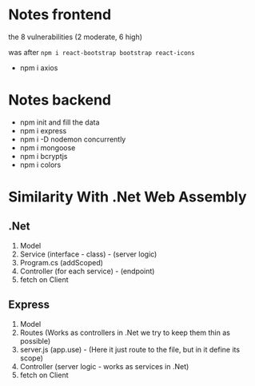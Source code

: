# Notes frontend

the 8 vulnerabilities (2 moderate, 6 high)

was after `npm i react-bootstrap bootstrap react-icons`

* npm i axios

# Notes backend

* npm init and fill the data
* npm i express
* npm i -D nodemon concurrently
* npm i mongoose
* npm i bcryptjs
* npm i colors
  
  
# Similarity With .Net Web Assembly

## .Net

1. Model
2. Service (interface - class) - (server logic)
3. Program.cs (addScoped)
4. Controller (for each service) - (endpoint)
5. fetch on Client

## Express

1. Model
2. Routes (Works as controllers in .Net we try to keep them thin as possible)
3. server.js (app.use) - (Here it just route to the file, but in it define its scope)
4. Controller (server logic - works as services in .Net)
5. fetch on Client